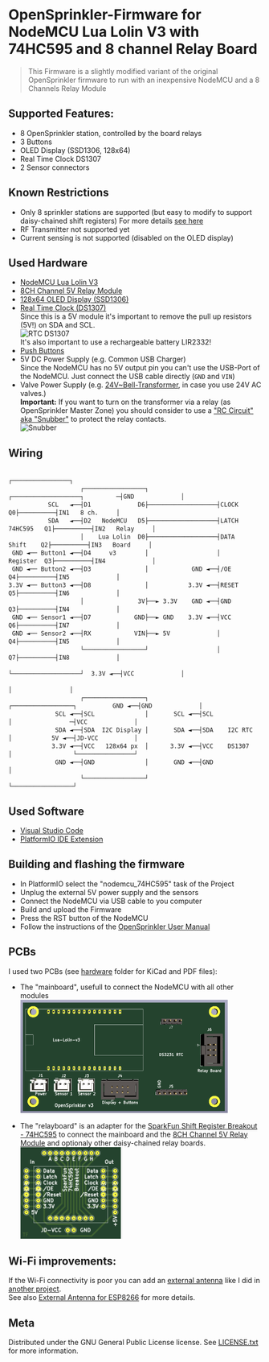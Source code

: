# OpenSprinkler-Firmware for NodeMCU Lua Lolin V3 with 74HC595 and 8 channel Relay Board
> This Firmware is a slightly modified variant of the original OpenSprinkler firmware
> to run with an inexpensive NodeMCU and a 8 Channels Relay Module

## Supported Features:
* 8 OpenSprinkler station, controlled by the board relays
* 3 Buttons
* OLED Display (SSD1306, 128x64)
* Real Time Clock DS1307
* 2 Sensor connectors 

## Known Restrictions
* Only 8 sprinkler stations are supported (but easy to modify to support daisy-chained shift registers)
  For more details [see here](https://weworkweplay.com/play/practical-guide-to-shift-registers/)  
* RF Transmitter not supported yet
* Current sensing is not supported (disabled on the OLED display)

## Used Hardware
* [NodeMCU Lua Lolin V3](https://www.ebay.com/sch/i.html?_from=R40&_nkw=nodemcu+lua+lolin+v3+CH340&_sacat=0&LH_TitleDesc=0&_sop=12)
* [8CH Channel 5V Relay Module](https://www.ebay.com/sch/i.html?_from=R40&_nkw=8ch+relay+board+5v+blue&_sacat=0&LH_TitleDesc=0&_sop=12)
* [128x64 OLED Display (SSD1306)](https://www.ebay.com/sch/i.html?&_nkw=128x64+OLED+Display+SSD1306&_sop=15)
* [Real Time Clock (DS1307)](https://www.ebay.com/sch/i.html?_from=R40&_nkw=DS1307+I2C+RTC+Module&_sacat=0&_sop=15)  
  Since this is a 5V module it's important to remove the pull up resistors (5V!) on SDA and SCL.  
  ![RTC DS1307](../ESP12F_Relay_X4/RTC_DS1307.jpg)  
  It's also important to use a rechargeable battery LIR2332!
* [Push Buttons](https://www.conrad.com/p/diptronics-dtsm-66n-v-b-pushbutton-12-v-dc-005-a-1-x-offon-momentary-1-pcs-707570)
* 5V DC Power Supply (e.g. Common USB Charger)  
  Since the NodeMCU has no 5V output pin you can't use the USB-Port of the NodeMCU.
  Just connect the USB cable directly (`GND` and `VIN`)
* Valve Power Supply (e.g. [24V~Bell-Transformer](https://www.amazon.de/-/en/JCL-BT8-8-Brand-Bell-Transformer/dp/B00K1CWEUG), in case you use 24V AC valves.)  
  **Important:** If you want to turn on the transformer via a relay (as OpenSprinkler  Master Zone) you should consider to use a ["RC Circuit" aka "Snubber"](https://www.ebay.com/sch/i.html?_from=R40&_trksid=p2047675.m570.l1313&_nkw=Absorption+Snubber+Circuit&_sacat=0) to protect the relay contacts.  
  ![Snubber](../ESP12F_Relay_X4/snubber.png)
## Wiring
```
                                                                                         ┌────────────────┐  
                    ┌─────────────────┐                   ┌───────────────────┐         ─┤GND             │  
           SCL   ◄──┤D1             D6├───────────────────┤CLOCK            Q0├──────────┤IN1   8 ch.     │  
           SDA   ◄──┤D2   NodeMCU   D5├───────────────────┤LATCH  74HC595   Q1├──────────┤IN2   Relay     │  
                    │    Lua Lolin  D0├───────────────────┤DATA    Shift    Q2├──────────┤IN3   Board     │  
 GND ◄── Button1 ◄──┤D4     v3        │                   │       Register  Q3├──────────┤IN4             │  
 GND ◄── Button2 ◄──┤D3               │            GND ◄──┤/OE              Q4├──────────┤IN5             │  
3.3V ◄── Button3 ◄──┤D8               │           3.3V ◄──┤RESET            Q5├──────────┤IN6             │  
                    │               3V├──► 3.3V    GND ◄──┤GND              Q3├──────────┤IN4             │  
 GND ◄── Sensor1 ◄──┤D7            GND├──► GND    3.3V ◄──┤VCC              Q6├──────────┤IN7             │  
 GND ◄── Sensor2 ◄──┤RX            VIN├──► 5V             │                 Q4├──────────┤IN5             │  
                    └─────────────────┘                   │                 Q7├──────────┤IN8             │  
                                                          └───────────────────┘  3.3V ◄──┤VCC             │  
                                                                                         │                │  
                    ┌─────────────────┐              ┌─────────────────┐          GND ◄──┤GND             │  
             SCL ◄──┤SCL              │       SCL ◄──┤SCL              │                ─┤VCC             │  
             SDA ◄──┤SDA  I2C Display │       SDA ◄──┤SDA    I2C RTC   │           5V ◄──┤JD-VCC          │  
            3.3V ◄──┤VCC   128x64 px  │      3.3V ◄──┤VCC    DS1307    │                 └────────────────┘  
             GND ◄──┤GND              │       GND ◄──┤GND              │  
                    └─────────────────┘              └─────────────────┘   
```



## Used Software
  * [Visual Studio Code](https://code.visualstudio.com/download)
  * [PlatformIO IDE Extension](https://platformio.org/install/ide?install=vscode)


## Building and flashing the firmware
* In PlatformIO select the "nodemcu_74HC595" task of the Project
* Unplug the external 5V power supply and the sensors
* Connect the NodeMCU via USB cable to you computer
* Build and upload the Firmware
* Press the RST button of the NodeMCU
* Follow the instructions of the [OpenSprinkler User Manual](https://opensprinklershop.de/wp-content/uploads/2020/05/os-manual_2.1.9.pdf)


## PCBs
I used two PCBs (see [hardware](./hardware) folder for KiCad and PDF files):

* The "mainboard", usefull to connect the NodeMCU with all other modules  
 ![mainboard](./hardware/mainboard/mainboard.png)

* The "relayboard" is an adapter for the [SparkFun Shift Register Breakout - 74HC595](https://www.sparkfun.com/products/10680) to connect the mainboard and the [8CH Channel 5V Relay Module](https://www.ebay.com/sch/i.html?_from=R40&_nkw=8ch+relay+board+5v+blue&_sacat=0&LH_TitleDesc=0&_sop=12) and optionaly other daisy-chained relay boards.  
![relayboard](./hardware/relayboard/relayboard.png)

## Wi-Fi improvements:
If the Wi-Fi connectivity is poor you can add an [external antenna](https://www.amazon.de/gp/product/B07SSYSZM9) like I did in [another project](../README.md).  
See also [External Antenna for ESP8266](https://www.instructables.com/External-Antenna-for-ESP8266/) for more details.

## Meta

Distributed under the GNU General Public License license. See [LICENSE.txt](LICENSE.txt) for more information.
